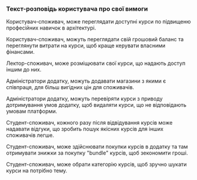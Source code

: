 ### Текст-розповідь користувача про свої вимоги

Користувач-споживач, може переглядати доступні курси по підвищеню професійних навичок в архітектурі. 

Користувач-споживач, можуть переглядати свій грошовий баланс та переглянути витрати на курси, щоб краще керувати власними фінансами.

Лектор-споживач, може розміщювати свої курси, що надають доступ іншим до них.

Адміністратори додатку, можуть додавати магазини з якими є співпраця, для більш вигідних цін для споживачів.

Адміністратори додатку, можуть перевіряти курси з приводу дотримування умов додатку, щоб видаляти курси, що не відповідають умовам платформи.

Студент-споживач, кожного разу після відвідування курсів може надавати відгуки, що зробить пошук якісних курсів для інших споживачів легше.

Студент-споживач, може здійснювати покупки курсів в додатку та там отримувати знижки за покупку "bundle" курсів, щоб зекономити гроші.

Студент-споживач, може обрати категорію курсів, щоб зручно шукати курси на потрібно тему.
